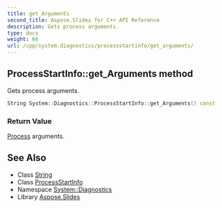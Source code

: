 ```yaml
---
title: get_Arguments
second_title: Aspose.Slides for C++ API Reference
description: Gets process arguments.
type: docs
weight: 66
url: /cpp/system.diagnostics/processstartinfo/get_arguments/
---
```

## ProcessStartInfo::get_Arguments method


Gets process arguments.

```cpp
String System::Diagnostics::ProcessStartInfo::get_Arguments() const
```


### Return Value

[Process](../../process/) arguments.

## See Also

* Class [String](../../../system/string/)
* Class [ProcessStartInfo](../)
* Namespace [System::Diagnostics](../../)
* Library [Aspose.Slides](../../../)
